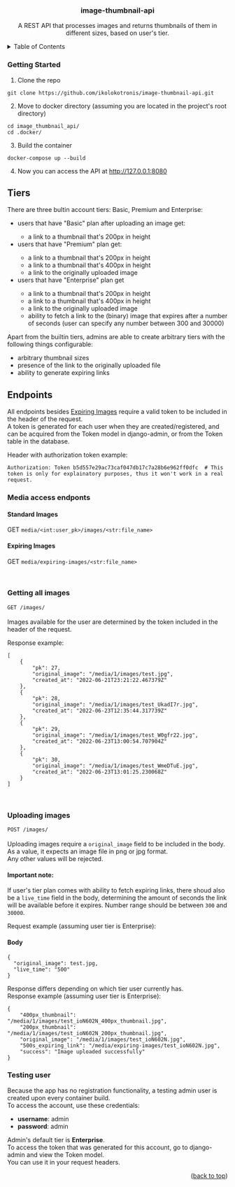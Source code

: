 <div id="top"></div>

<h3 align="center">image-thumbnail-api</h1>
<p align="center">A REST API that processes images and returns thumbnails of them in different sizes, based on user's tier.</p>

<details>
  <summary>Table of Contents</summary>
  <ol>
    <li>
      <a href="#getting-started">Getting Started</a>
    </li>
    <li><a href="#tiers">Tiers</a></li>
    <li><a href="#endpoints">Endpoints</a></li>
    <li><a href="#testing-user">Testing user</a></li>
  </ol>
</details>

### Getting Started

1. Clone the repo
  ```
  git clone https://github.com/ikolokotronis/image-thumbnail-api.git
  ```
2. Move to docker directory (assuming you are located in the project's root directory)
  ```
  cd image_thumbnail_api/
  cd .docker/
  ```
3. Build the container
  ```
  docker-compose up --build
  ```
4. Now you can access the API at http://127.0.0.1:8080

## Tiers

There are three bultin account tiers: Basic, Premium and Enterprise:
<ul>
<li>users that have "Basic" plan after uploading an image get: </li>
<ul>
<li>a link to a thumbnail that's 200px in height</li>
</ul>
<li>users that have "Premium" plan get:</li>
<ul>
<li>a link to a thumbnail that's 200px in height</li>
<li>a link to a thumbnail that's 400px in height</li>
<li>a link to the originally uploaded image</li>
</ul>
<li>users that have "Enterprise" plan get</li>
<ul>
<li>a link to a thumbnail that's 200px in height</li>
<li>a link to a thumbnail that's 400px in height</li>
<li>a link to the originally uploaded image</li>
<li>ability to fetch a link to the (binary) image that expires after a number of seconds (user can specify any number between 300 and 30000)</li>
</ul>
</ul>

Apart from the builtin tiers, admins are able to create arbitrary tiers with the following things configurable:
* arbitrary thumbnail sizes
* presence of the link to the originally uploaded file
* ability to generate expiring links


## Endpoints

All endpoints besides <a href="#expiring-images">Expiring Images</a> require a valid token to be included in the header of the
request.   
A token is generated for each user when they are created/registered, and can be acquired from the Token model in django-admin, 
or from the Token table in the database.  
  
Header with authorization token example: 
```
Authorization: Token b5d557e29ac73caf047db17c7a28b6e962ff0dfc  # This token is only for explainatory purposes, thus it won't work in a real request.
```

### Media access endponts

#### Standard Images
GET `media/<int:user_pk>/images/<str:file_name>`

#### Expiring Images
GET `media/expiring-images/<str:file_name>`

<br/>

### Getting all images
`GET /images/`
<br/>
<br/>
Images available for the user are determined by the token included in the header of the request.  

Response example:
```
[
    {
        "pk": 27,
        "original_image": "/media/1/images/test.jpg",
        "created_at": "2022-06-21T23:21:22.467379Z"
    },
    {
        "pk": 28,
        "original_image": "/media/1/images/test_UkadI7r.jpg",
        "created_at": "2022-06-23T12:35:44.317739Z"
    },
    {
        "pk": 29,
        "original_image": "/media/1/images/test_W0gfr22.jpg",
        "created_at": "2022-06-23T13:00:54.707904Z"
    },
    {
        "pk": 30,
        "original_image": "/media/1/images/test_WmeDTuE.jpg",
        "created_at": "2022-06-23T13:01:25.230068Z"
    }
]
```

<br/>

### Uploading images
`POST /images/`
<br/>
<br/>
Uploading images require a `original_image` field to be included in the body.  As a value, it expects an image file in png or jpg format.  
Any other values will be rejected.  
#### Important note:
If user's tier plan comes with ability to fetch expiring links, there shoud also be a `live_time` field in the body, 
determining the amount of seconds the link will be available before it expires. Number range should be between `300` and `30000`.  
  
Request example (assuming user tier is Enterprise):

#### Body
```
{
  "original_image": test.jpg,
  "live_time": "500"
}
```
Response differs depending on which tier user currently has.  
Response example (assuming user tier is Enterprise):  
```
{
    "400px_thumbnail": "/media/1/images/test_ioN602N_400px_thumbnail.jpg",
    "200px_thumbnail": "/media/1/images/test_ioN602N_200px_thumbnail.jpg",
    "original_image": "/media/1/images/test_ioN602N.jpg",
    "500s_expiring_link": "/media/expiring-images/test_ioN602N.jpg",
    "success": "Image uploaded successfully"
}
```

### Testing user
Because the app has no registration functionality, a testing admin user is created upon every container build.   
To access the account, use these credentials:  
* <b>username</b>: admin  
* <b>password</b>: admin  
  
Admin's default tier is <b>Enterprise</b>.  
To access the token that was generated for this account, go to django-admin and view the Token model.  
You can use it in your request headers.

<p align="right">(<a href="#top">back to top</a>)</p>
